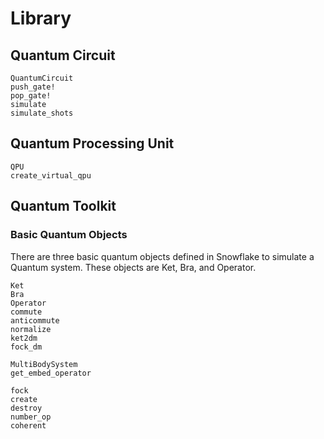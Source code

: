 # Library

## Quantum Circuit
```@docs
QuantumCircuit
push_gate!
pop_gate!
simulate
simulate_shots
```
## Quantum Processing Unit
```@docs
QPU
create_virtual_qpu
```

## Quantum Toolkit

### Basic Quantum Objects

There are three basic quantum objects defined in Snowflake to simulate a Quantum system. These objects are Ket, Bra, and Operator.

```@docs
Ket
Bra
Operator
commute
anticommute
normalize
ket2dm
fock_dm
```


```@docs
MultiBodySystem
get_embed_operator
```

```@docs
fock
create
destroy
number_op
coherent
```
